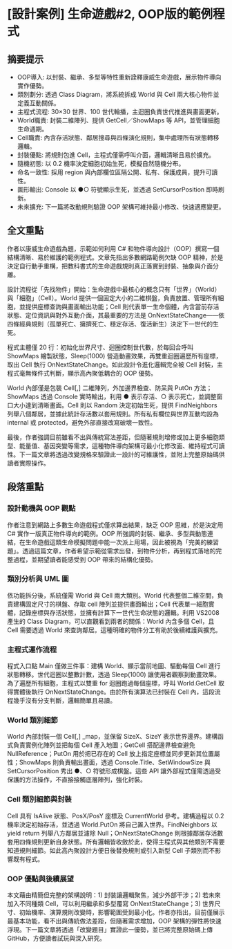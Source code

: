 # [設計案例] 生命遊戲#2, OOP版的範例程式

## 摘要提示
- OOP導入: 以封裝、繼承、多型等特性重新詮釋康威生命遊戲，展示物件導向實作優勢。  
- 類別劃分: 透過 Class Diagram，將系統拆成 World 與 Cell 兩大核心物件並定義互動關係。  
- 主程式流程: 30×30 世界、100 世代輪播，主迴圈負責世代推進與畫面更新。  
- World職責: 封裝二維陣列、提供 GetCell／ShowMaps 等 API，並管理細胞生命週期。  
- Cell職責: 內含存活狀態、鄰居搜尋與四條演化規則，集中處理所有狀態轉移邏輯。  
- 封裝優點: 將規則包進 Cell，主程式僅需呼叫介面，邏輯清晰且易於擴充。  
- 隨機初態: 以 0.2 機率決定細胞初始生死，模擬自然隨機分布。  
- 命名一致性: 採用 region 與內部欄位區隔公開、私有、保護成員，提升可讀性。  
- 圖形輸出: Console 以 ●○ 符號顯示生死，並透過 SetCursorPosition 即時刷新。  
- 未來擴充: 下一篇將改動規則驗證 OOP 架構可維持最小修改、快速適應變更。

## 全文重點
作者以康威生命遊戲為題，示範如何利用 C# 和物件導向設計（OOP）撰寫一個結構清晰、易於維護的範例程式。文章先指出多數網路範例欠缺 OOP 精神，於是決定自行動手重構，把教科書式的生命遊戲規則真正落實到封裝、抽象與介面分離。

設計流程從「先找物件」開始：生命遊戲中最核心的概念只有「世界」（World）與「細胞」（Cell）。World 提供一個固定大小的二維棋盤，負責放置、管理所有細胞，並提供座標查詢與畫面輸出功能；Cell 則代表單一生命個體，內含當前存活狀態、定位資訊與對外互動介面，其最重要的方法是 OnNextStateChange——依四條經典規則（孤單死亡、擁擠死亡、穩定存活、復活新生）決定下一世代的生死。

程式主體僅 20 行：初始化世界尺寸、迴圈控制世代數，於每回合呼叫 ShowMaps 繪製狀態，Sleep(1000) 營造動畫效果，再雙重迴圈遍歷所有座標，取出 Cell 執行 OnNextStateChange。如此設計令進化邏輯完全被 Cell 封裝，主程式毫無條件式判斷，顯示高內聚低耦合的 OOP 優勢。

World 內部僅是包裝 Cell[,] 二維陣列，外加邊界檢查、防呆與 PutOn 方法；ShowMaps 透過 Console 實時輸出，利用 ● 表示存活、○ 表示死亡，並調整窗口大小達到清晰畫面。Cell 則以 Random 決定初始生死，提供 FindNeighbors 列舉八個鄰居，並據此統計存活數以套用規則。所有私有欄位與世界互動均設為 internal 或 protected，避免外部直接改寫破壞一致性。

最後，作者強調目前雖看不出與傳統寫法差距，但隨著規則增修或加上更多細胞類型、能量值、基因突變等需求，這種物件導向架構可最小化修改面、維持程式可讀性。下一篇文章將透過改變規格來驗證此一設計的可維護性，並附上完整原始碼供讀者實際操作。

## 段落重點
### 設計動機與 OOP 觀點  
作者注意到網路上多數生命遊戲程式僅求算出結果，缺乏 OOP 思維，於是決定用 C# 實作一版真正物件導向的範例。OOP 所強調的封裝、繼承、多型與動態連結，在生命遊戲這類生命模擬問題中能一次派上用場，因此被視為「完美的練習題」。透過這篇文章，作者希望示範從需求出發，到物件分析，再到程式落地的完整過程，並期望讀者能感受到 OOP 帶來的結構化優勢。

### 類別分析與 UML 圖  
依功能拆分後，系統僅需 World 與 Cell 兩大類別。World 代表整個二維空間，負責建構固定尺寸的棋盤、存取 cell 陣列並提供畫面輸出；Cell 代表單一細胞實體，記錄座標與存活狀態，並擁有計算下一世代生命狀態的邏輯。利用 VS2008 產生的 Class Diagram，可以直觀看到兩者的關係：World 內含多個 Cell，且 Cell 需要透過 World 來查詢鄰居。這種明確的物件分工有助於後續維護與擴充。

### 主程式運作流程  
程式入口點 Main 僅做三件事：建構 World、顯示當前地圖、驅動每個 Cell 進行狀態轉移。世代迴圈以整數計數，透過 Sleep(1000) 讓使用者觀察到動畫效果。為了遍歷所有細胞，主程式以雙重 for 迴圈跑過每個座標，呼叫 World.GetCell 取得實體後執行 OnNextStateChange。由於所有演算法已封裝在 Cell 內，這段流程幾乎沒有分支判斷，邏輯簡單且易讀。

### World 類別細節  
World 內部封裝一個 Cell[,] _map，並保留 SizeX、SizeY 表示世界邊界。建構函式負責實例化陣列並把每個 Cell 產入地圖；GetCell 搭配邊界檢查避免 NullReference；PutOn 用於把已存在的 Cell 放上指定座標並同步更新其位置屬性；ShowMaps 則負責輸出畫面，透過 Console.Title、SetWindowSize 與 SetCursorPosition 秀出 ●、○ 符號形成棋盤。這些 API 讓外部程式僅需透過受保護的方法操作，不直接接觸底層陣列，強化封裝。

### Cell 類別細節與封裝  
Cell 具有 IsAlive 狀態、PosX/PosY 座標及 CurrentWorld 參考。建構過程以 0.2 機率決定初始存活，並透過 World.PutOn 將自己置入世界。FindNeighbors 以 yield return 列舉八方鄰居並濾除 Null；OnNextStateChange 則根據鄰居存活數套用四條規則更新自身狀態。所有邏輯皆收斂於此，使得主程式與其他類別不需要知道規則細節。如此高內聚設計方便日後替換規則或引入新型 Cell 子類別而不影響既有程式。

### OOP 優點與後續展望  
本文藉由精簡但完整的架構說明：1) 封裝讓邏輯聚焦，減少外部干涉；2) 若未來加入不同種類 Cell，可以利用繼承和多型覆寫 OnNextStateChange；3) 世界尺寸、初始機率、演算規則改變時，影響範圍受到最小化。作者亦指出，目前僅展示最基本功能，看不出與傳統做法差距，但隨著需求增加，OOP 架構的彈性將快速浮現。下一篇文章將透過「改變題目」實證此一優勢，並已將完整原始碼上傳 GitHub，方便讀者試玩與深入研究。